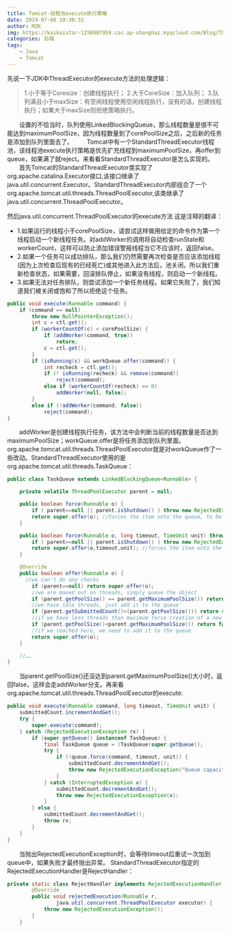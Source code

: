 ```yaml
---
title: Tomcat-线程池execute执行策略
date: 2019-07-08 19:30:33
author: MZK
img: https://kaikaistar-1258907959.cos.ap-shanghai.myqcloud.com/Blog/Thread/Thread_01.jpg
categories: 后端
tags:
    - Java
    - Tomcat
---
```


先说一下JDK中ThreadExecutor的execute方法的处理逻辑：

> 1.小于等于Coresize：创建线程执行； 
> 2.大于CoreSize：加入队列； 
> 3.队列满且小于maxSize：有空闲线程使用空闲线程执行，没有的话，创建线程执行；如果大于maxSize则拒绝策略执行。

&emsp;&emsp;设置的不恰当时，队列使用LinkedBlockingQueue，那么线程数量是很不可能达到maximumPoolSize，因为线程数量到了corePoolSize之后，之后新的任务是添加到队列里面去了。 
&emsp;&emsp;Tomcat中有一个StandardThreadExecutor线程池，该线程池execute执行策略是优先扩充线程到maximumPoolSize，再offer到queue，如果满了就reject。来看看StandardThreadExecutor是怎么实现的。 
&emsp;&emsp;首先Tomcat的StandardThreadExecutor类实现了org.apache.catalina.Executor接口,该接口继承了java.util.concurrent.Executor。StandardThreadExecutor内部组合了一个org.apache.tomcat.util.threads.ThreadPoolExecutor,该类继承了java.util.concurrent.ThreadPoolExecutor。
  
然后java.util.concurrent.ThreadPoolExecutor的execute方法
这是注释的翻译：
* 1.如果运行的线程小于corePoolSize，请尝试这样做用给定的命令作为第一个线程启动一个新线程任务。对addWorker的调用将自动检查runState和 workerCount，这样可以防止添加错误警报线程当它不应该时，返回false。
* 2.如果一个任务可以成功排队，那么我们仍然需要再次检查是否应该添加线程(因为上次检查后现有的已经死亡)或其他进入此方法后，池关闭。所以我们重新检查状态，如果需要，回滚排队停止，如果没有线程，则启动一个新线程。
* 3.如果无法对任务排队，则尝试添加一个新任务线程。如果它失败了，我们知道我们被关闭或饱和了所以拒绝这个任务。
```java
public void execute(Runnable command) {
    if (command == null)
        throw new NullPointerException();
        int c = ctl.get();
        if (workerCountOf(c) < corePoolSize) {
            if (addWorker(command, true))
                return;
            c = ctl.get();
        }
        if (isRunning(c) && workQueue.offer(command)) {
            int recheck = ctl.get();
            if (! isRunning(recheck) && remove(command))
                reject(command);
            else if (workerCountOf(recheck) == 0)
                addWorker(null, false);
        }
        else if (!addWorker(command, false))
            reject(command);
}
```
&emsp;&emsp;addWorker是创建线程执行任务，该方法中会判断当前的线程数量是否达到maximumPoolSize；workQueue.offer是将任务添加到队列里面。 
&emsp;&emsp;org.apache.tomcat.util.threads.ThreadPoolExecutor就是对workQueue作了一些改动。StandardThreadExecutor使用的是org.apache.tomcat.util.threads.TaskQueue：
```java
public class TaskQueue extends LinkedBlockingQueue<Runnable> {

    private volatile ThreadPoolExecutor parent = null;

    public boolean force(Runnable o) {
        if ( parent==null || parent.isShutdown() ) throw new RejectedExecutionException("Executor not running, can't force a command into the queue");
        return super.offer(o); //forces the item onto the queue, to be used if the task is rejected
    }

    public boolean force(Runnable o, long timeout, TimeUnit unit) throws InterruptedException {
        if ( parent==null || parent.isShutdown() ) throw new RejectedExecutionException("Executor not running, can't force a command into the queue");
        return super.offer(o,timeout,unit); //forces the item onto the queue, to be used if the task is rejected
    }

    @Override
    public boolean offer(Runnable o) {
      //we can't do any checks
        if (parent==null) return super.offer(o);
        //we are maxed out on threads, simply queue the object
        if (parent.getPoolSize() == parent.getMaximumPoolSize()) return super.offer(o);
        //we have idle threads, just add it to the queue
        if (parent.getSubmittedCount()<(parent.getPoolSize())) return super.offer(o);
        //if we have less threads than maximum force creation of a new thread
        if (parent.getPoolSize()<parent.getMaximumPoolSize()) return false;
        //if we reached here, we need to add it to the queue
        return super.offer(o);
    }

    //……
}
```
&emsp;&emsp;当parent.getPoolSize()还没达到parent.getMaximumPoolSize()大小时，返回false，这样会走addWorker分支。再来看org.apache.tomcat.util.threads.ThreadPoolExecutor的execute:
```java
public void execute(Runnable command, long timeout, TimeUnit unit) {
    submittedCount.incrementAndGet();
    try {
        super.execute(command);
    } catch (RejectedExecutionException rx) {
        if (super.getQueue() instanceof TaskQueue) {
            final TaskQueue queue = (TaskQueue)super.getQueue();
            try {
                if (!queue.force(command, timeout, unit)) {
                    submittedCount.decrementAndGet();
                    throw new RejectedExecutionException("Queue capacity is full.");
                }
            } catch (InterruptedException x) {
                submittedCount.decrementAndGet();
                throw new RejectedExecutionException(x);
            }
        } else {
            submittedCount.decrementAndGet();
            throw rx;
        }
    }
}
```
&emsp;&emsp;当抛出RejectedExecutionException时，会等待timeout后重试一次加到queue中，如果失败才最终抛出异常。 
StandardThreadExecutor指定的RejectedExecutionHandler是RejectHandler：
```java
private static class RejectHandler implements RejectedExecutionHandler {
        @Override
        public void rejectedExecution(Runnable r,
                java.util.concurrent.ThreadPoolExecutor executor) {
            throw new RejectedExecutionException();
        }
    }
```



























